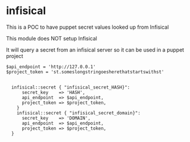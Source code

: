 # infisical


This is a POC to have puppet secret values looked up from Infisical

This module does NOT setup Infisical 

It will query a secret from an infisical server so it can be used in a puppet project

```
$api_endpoint = 'http://127.0.0.1'
$project_token = 'st.someslongstringoesherethatstartswithst'


  infisical::secret { "infisical_secret_HASH}":
      secret_key    => 'HASH',
      api_endpoint  => $api_endpoint,
      project_token => $project_token,
    }
    infisical::secret { "infisical_secret_domain}":
      secret_key    => 'DOMAIN',
      api_endpoint  => $api_endpoint,
      project_token => $project_token,
  }
```

